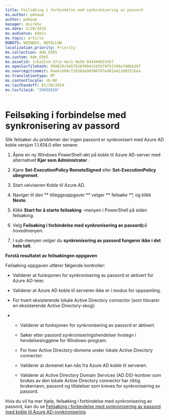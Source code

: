 ```yaml
---
title: Feilsøking i forbindelse med synkronisering av passord
ms.author: pebaum
author: pebaum
manager: mnirkhe
ms.date: 3/20/2018
ms.audience: Admin
ms.topic: article
ROBOTS: NOINDEX, NOFOLLOW
localization_priority: Priority
ms.collection: Adm_O365
ms.custom: Adm_O365
ms.assetid: 1cba32c4-37ce-4ec1-9e58-8d3440b53d57
ms.openlocfilehash: 589820c945fb20f00431655f9f53196e740bb38f
ms.sourcegitcommit: 0ae6cbb8cf2836da98300767ed81b411d6551bee
ms.translationtype: MT
ms.contentlocale: nb-NO
ms.lasthandoff: 01/30/2019
ms.locfileid: "29655820"
---
```

# <a name="troubleshoot-password-synchronization"></a>Feilsøking i forbindelse med synkronisering av passord

Slik feilsøker du problemer der ingen passord er synkronisert med Azure AD koble versjon 1.1.614.0 eller senere:
  
1. Åpne en ny Windows PowerShell-økt på koble til Azure AD-server med alternativet **Kjør som Administrator** . 
    
2. Kjøre **Set-ExecutionPolicy RemoteSigned** eller **Set-ExecutionPolicy ubegrenset**. 
    
3. Start veiviseren Koble til Azure AD.
    
4. Naviger til den ** tilleggsoppgaver ** velger ** feilsøke **, og klikk **Neste**. 
    
5. Klikk **Start for å starte feilsøking** -menyen i PowerShell på siden feilsøking. 
    
6. Velg **Feilsøking i forbindelse med synkronisering av passord**på hovedmenyen. 
    
7. I sub-menyen velger du **synkronisering av passord fungerer ikke i det hele tatt**. 
    
 **Forstå resultatet av feilsøkingen oppgaven**
  
Feilsøking oppgaven utfører følgende kontroller:
  
- Validerer at funksjonen for synkronisering av passord er aktivert for Azure AD-leier.
    
- Validerer at Azure AD koble til serveren ikke er i modus for oppsamling.
    
- For hvert eksisterende lokale Active Directory connector (som tilsvarer en eksisterende Active Directory-skog):
    
- 
  - Validerer at funksjonen for synkronisering av passord er aktivert.
    
  - Søker etter passord synkroniseringshendelser livstegn i hendelsesloggene for Windows-program.
    
  - For hver Active Directory-domene under lokale Active Directory connector:
    
  - Validerer at domenet kan nås fra Azure AD koble til serveren.
    
  - Validerer at Active Directory Domain Services (AD DS)-kontoer som brukes av den lokale Active Directory connector har riktig brukernavn, passord og tillatelser som kreves for synkronisering av passord.
    
Hvis du vil ha mer hjelp, feilsøking i forbindelse med synkronisering av passord, kan du se [Feilsøking i forbindelse med synkronisering av passord med koble til Azure AD-synkronisering](https://docs.microsoft.com/azure/active-directory/connect/active-directory-aadconnectsync-troubleshoot-password-synchronization).
  

